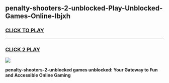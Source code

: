 
## penalty-shooters-2-unblocked-Play-Unblocked-Games-Online-lbjxh
<h3>
<a href="https://premium76.site?title=penalty-shooters-2-unblocked&ref=25A">CLICK TO PLAY</a></h3>
<hr>

<h3>
<a href="https://premium76.site?title=penalty-shooters-2-unblocked&ref=25A">CLICK 2 PLAY</a>
  
</h3>

<a href="https://premium76.site?title=penalty-shooters-2-unblocked&ref=25A"><img src="https://clearcache.store/games.png"></a>


**penalty-shooters-2-unblocked games unblocked: Your Gateway to Fun and Accessible Online Gaming**
